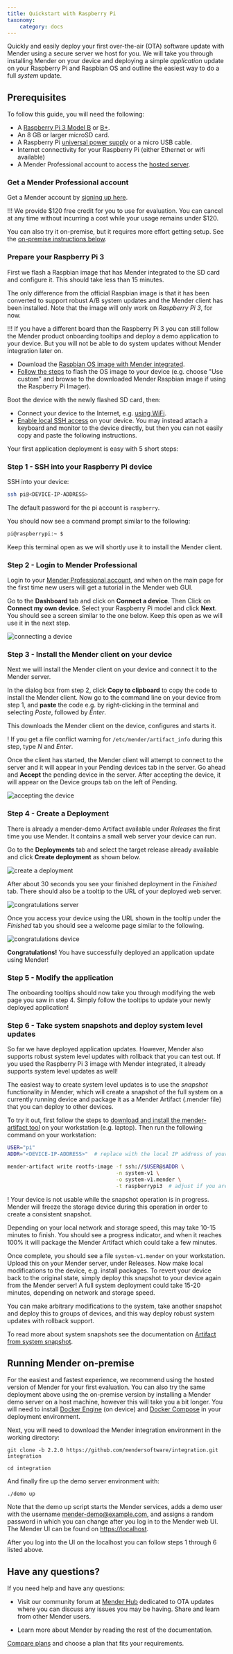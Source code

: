 ```yaml
---
title: Quickstart with Raspberry Pi
taxonomy:
    category: docs
---
```


Quickly and easily deploy your first over-the-air (OTA) software update with Mender using a secure server we host for you. We will take you through installing Mender on your device and deploying a simple *application* update on your Raspberry Pi and Raspbian OS and outline the easiest way to do a full *system* update.


## Prerequisites

To follow this guide, you will need the following:

* A [Raspberry Pi 3 Model B](https://www.raspberrypi.org/products/raspberry-pi-3-model-b?target=_blank) or [B+](https://www.raspberrypi.org/products/raspberry-pi-3-model-b-plus?target=_blank).
* An 8 GB or larger microSD card.
* A Raspberry Pi [universal power supply](https://www.raspberrypi.org/products/raspberry-pi-universal-power-supply?target=_blank) or a micro USB cable.
* Internet connectivity for your Raspberry Pi (either Ethernet or wifi available)
* A Mender Professional account to access the [hosted server](https://hosted.mender.io).


### Get a Mender Professional account

Get a Mender account by [signing up here](https://mender.io/signup?target=_blank).

!!! We provide $120 free credit for you to use for evaluation. You can cancel at any time without incurring a cost while your usage remains under $120.

You can also try it on-premise, but it requires more effort getting setup. See the [on-premise instructions below](#running-mender-on-premise).


### Prepare your Raspberry Pi 3

First we flash a Raspbian image that has Mender integrated to the SD card and configure it. This should take less than 15 minutes.

The only difference from the official Raspbian image is that it has been converted to support robust A/B system updates and the Mender client has been installed. Note that the image will only work on *Raspberry Pi 3*, for now.

!!! If you have a different board than the Raspberry Pi 3 you can still follow the Mender product onboarding tooltips and deploy a demo application to your device. But you will not be able to do system updates without Mender integration later on.

* Download the [Raspbian OS image with Mender integrated][raspbian-buster-lite-mender.img.xz].
* [Follow the steps](https://www.raspberrypi.org/documentation/installation/installing-images?target=_blank) to flash the OS image to your device (e.g. choose "Use custom" and browse to the downloaded Mender Raspbian image if using the Raspberry Pi Imager).

<!--AUTOVERSION: "mender-%.img.xz"/mender-convert-client -->
[raspbian-buster-lite-mender.img.xz]: https://d4o6e0uccgv40.cloudfront.net/2020-02-05-raspbian-buster-lite/arm/2020-02-05-raspbian-buster-lite-mender-master.img.xz

Boot the device with the newly flashed SD card, then:
* Connect your device to the Internet, e.g. [using WiFi](https://www.raspberrypi.org/documentation/configuration/wireless/wireless-cli.md?target=_blank).
* [Enable local SSH access](https://www.raspberrypi.org/documentation/remote-access/ssh/README.md?target=_blank) on your device. You may instead attach a keyboard and monitor to the device directly, but then you can not easily copy and paste the following instructions.


Your first application deployment is easy with 5 short steps:


### Step 1 - SSH into your Raspberry Pi device 

SSH into your device:

```bash
ssh pi@<DEVICE-IP-ADDRESS>
```

The default password for the pi account is `raspberry`.

You should now see a command prompt similar to the following:

```bash
pi@raspberrypi:~ $
```

Keep this terminal open as we will shortly use it to install the Mender client.


### Step 2 - Login to Mender Professional

Login to your [Mender Professional account](https://hosted.mender.io/ui/#/login?target=_blank), and when on the main page for the first time new users will get a tutorial in the Mender web GUI.

Go to the **Dashboard** tab and click on **Connect a device**. Then Click on **Connect my own device**. Select your Raspberry Pi model and click **Next**. You should see a screen similar to the one below. Keep this open as we will use it in the next step.

![connecting a device](image_0.png)


### Step 3 - Install the Mender client on your device

Next we will install the Mender client on your device and connect it to the Mender server.

In the dialog box from step 2, click **Copy to clipboard** to copy the code to install the Mender client. Now go to the command line on your device from step 1, and **paste** the code e.g. by right-clicking in the terminal and selecting *Paste*, followed by *Enter*.

This downloads the Mender client on the device, configures and starts it.

! If you get a file conflict warning for `/etc/mender/artifact_info` during this step, type *N* and *Enter*.

Once the client has started, the Mender client will attempt to connect to the server and it will appear in your Pending devices tab in the server. Go ahead and **Accept** the pending device in the server. After accepting the device, it will appear on the Device groups tab on the left of Pending.

![accepting the device](image_1.png)


### Step 4 - Create a Deployment 

There is already a mender-demo Artifact available under *Releases* the first time you use Mender. It contains a small web server your device can run.

Go to the **Deployments** tab and select the target release already available and click **Create deployment** as shown below.

![create a deployment](image_3.png)

After about 30 seconds you see your finished deployment in the *Finished* tab. There should also be a tooltip to the URL of your deployed web server.

![congratulations server](image_4.png)

Once you access your device using the URL shown in the tooltip under the *Finished* tab you should see a welcome page similar to the following.

![congratulations device](image_5.png)

**Congratulations!** You have successfully deployed an application update using Mender!


### Step 5 - Modify the application

The onboarding tooltips should now take you through modifying the web page you saw in step 4.
Simply follow the tooltips to update your newly deployed application!


### Step 6 - Take system snapshots and deploy system level updates

So far we have deployed application updates. However, Mender also supports robust system level updates with rollback that you can test out. If you used the Raspberry Pi 3 image with Mender integrated, it already supports system level updates as well!

The easiest way to create system level updates is to use the *snapshot* functionality in Mender, which will create a snapshot of the full system on a currently running device and package it as a Mender Artifact (.mender file) that you can deploy to other devices.

To try it out, first follow the steps to [download and install the mender-artifact tool](../../downloads#mender-artifact) on your workstation (e.g. laptop).
Then run the following command on your workstation:

```bash
USER="pi"
ADDR="<DEVICE-IP-ADDRESS>"  # replace with the local IP address of your Raspberry Pi (same as in step 1 above)

mender-artifact write rootfs-image -f ssh://$USER@$ADDR \
                                   -n system-v1 \
                                   -o system-v1.mender \
                                   -t raspberrypi3  # adjust if you are using a different device
```

! Your device is not usable while the snapshot operation is in progress. Mender will freeze the storage device during this operation in order to create a consistent snapshot.

Depending on your local network and storage speed, this may take 10-15 minutes to finish. You should see a progress indicator, and when it reaches 100% it will package the Mender Artifact which could take a few minutes.

Once complete, you should see a file `system-v1.mender` on your workstation. Upload this on your Mender server, under Releases.
Now make local modifications to the device, e.g. install packages. To revert your device back to the original state,
simply deploy this snapshot to your device again from the Mender server! A full system deployment could take 15-20 minutes, depending on network and storage speed.

You can make arbitrary modifications to the system, take another snapshot and deploy this to groups of devices, and this way deploy robust system updates with rollback support.

To read more about system snapshots see the documentation on [Artifact from system snapshot](../../artifacts/snapshots).


## Running Mender on-premise

For the easiest and fastest experience, we recommend using the hosted version of Mender for your first evaluation. You can also try the same deployment above using the on-premise version by installing a Mender demo server on a host machine, however this will take you a bit longer. You will need to install [Docker Engine](https://docs.docker.com/install/linux/docker-ce/ubuntu?target=_blank) (on device) and [Docker Compose](https://docs.docker.com/compose/install?target=_blank) in your deployment environment. 

Next, you will need to download the Mender integration environment in the working directory:

<!--AUTOVERSION: "-b % https://github.com/mendersoftware/integration.git"/integration-->
```
git clone -b 2.2.0 https://github.com/mendersoftware/integration.git integration

cd integration
```

And finally fire up the demo server environment with:

```
./demo up
```

Note that the demo up script starts the Mender services, adds a demo user with the username mender-demo@example.com, and assigns a random password in which you can change after you log in to the Mender web UI. The Mender UI can be found on [https://localhost](https://localhost?target=_blank).

After you log into the UI on the localhost you can follow steps 1 through 6 listed above.

## Have any questions? 

If you need help and have any questions:

* Visit our community forum at [Mender Hub](https://hub.mender.io/) dedicated to OTA updates where you can discuss any issues you may be having. Share and learn from other Mender users.

* Learn more about Mender by reading the rest of the documentation. 

[Compare plans](https://mender.io/products/pricing?target=_blank) and choose a plan that fits your requirements.
